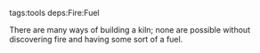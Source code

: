 tags:tools
deps:Fire:Fuel

There are many ways of building a kiln; none are possible without discovering fire and having some sort of a fuel.
